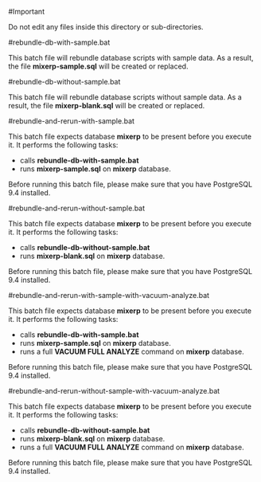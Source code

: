 #Important

Do not edit any files inside this directory or sub-directories.

#rebundle-db-with-sample.bat

This batch file will rebundle database scripts with sample data. 
As a result, the file **mixerp-sample.sql** will be created or replaced.


#rebundle-db-without-sample.bat

This batch file will rebundle database scripts without sample data. 
As a result, the file **mixerp-blank.sql** will be created or replaced.


#rebundle-and-rerun-with-sample.bat

This batch file expects database **mixerp** to be present before you execute it. It performs the following tasks:

* calls **rebundle-db-with-sample.bat**
* runs **mixerp-sample.sql** on **mixerp** database.

Before running this batch file, please make sure that you have PostgreSQL 9.4 installed.

#rebundle-and-rerun-without-sample.bat

This batch file expects database **mixerp** to be present before you execute it. It performs the following tasks:

* calls **rebundle-db-without-sample.bat**
* runs **mixerp-blank.sql** on **mixerp** database.

Before running this batch file, please make sure that you have PostgreSQL 9.4 installed.


#rebundle-and-rerun-with-sample-with-vacuum-analyze.bat

This batch file expects database **mixerp** to be present before you execute it. It performs the following tasks:

* calls **rebundle-db-with-sample.bat**
* runs **mixerp-sample.sql** on **mixerp** database.
* runs a full **VACUUM FULL ANALYZE** command on **mixerp** database.

Before running this batch file, please make sure that you have PostgreSQL 9.4 installed.


#rebundle-and-rerun-without-sample-with-vacuum-analyze.bat

This batch file expects database **mixerp** to be present before you execute it. It performs the following tasks:

* calls **rebundle-db-without-sample.bat**
* runs **mixerp-blank.sql** on **mixerp** database.
* runs a full **VACUUM FULL ANALYZE** command on **mixerp** database.

Before running this batch file, please make sure that you have PostgreSQL 9.4 installed.

